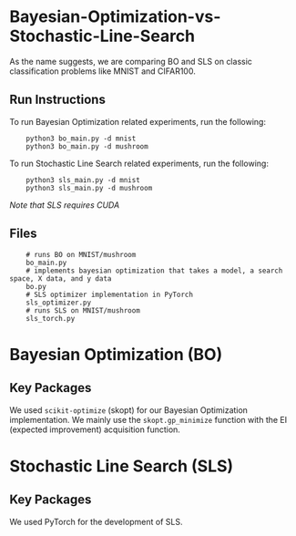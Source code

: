 # Bayesian-Optimization-vs-Stochastic-Line-Search

As the name suggests, we are comparing BO and SLS on classic classification problems like MNIST and CIFAR100.

## Run Instructions

To run Bayesian Optimization related experiments, run the following:
```
    python3 bo_main.py -d mnist
    python3 bo_main.py -d mushroom
```

To run Stochastic Line Search related experiments, run the following:
```
    python3 sls_main.py -d mnist
    python3 sls_main.py -d mushroom
```

*Note that SLS requires CUDA*

## Files

```
    # runs BO on MNIST/mushroom
    bo_main.py
    # implements bayesian optimization that takes a model, a search space, X data, and y data
    bo.py
    # SLS optimizer implementation in PyTorch
    sls_optimizer.py
    # runs SLS on MNIST/mushroom
    sls_torch.py
```

# Bayesian Optimization (BO)

## Key Packages

We used `scikit-optimize` (skopt) for our Bayesian Optimization implementation. We mainly use the `skopt.gp_minimize` function with the EI (expected improvement) acquisition function.

# Stochastic Line Search (SLS)

## Key Packages

We used PyTorch for the development of SLS.
